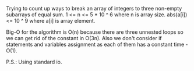 

Trying to count up ways to break an array of integers to three non-empty subarrays of equal sum.
1 <= n <= 5 * 10 ^ 6 where n is array size.
abs(a[i]) <= 10 ^ 9 where a[i] is array element.

Big-O for the algorithm is O(n) because there are three unnested loops so we can get rid of the constant in O(3n).
Also we don't consider if statements and variables assignment as each of them has a constant time - O(1).

P.S.: Using standard io.
